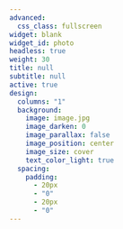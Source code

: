 ```yaml
---
advanced:
  css_class: fullscreen
widget: blank
widget_id: photo
headless: true
weight: 30
title: null
subtitle: null
active: true
design:
  columns: "1"
  background:
    image: image.jpg
    image_darken: 0
    image_parallax: false
    image_position: center
    image_size: cover
    text_color_light: true
  spacing:
    padding:
      - 20px
      - "0"
      - 20px
      - "0"
---
```

